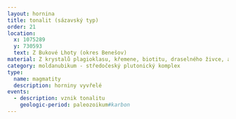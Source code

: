 ```yaml
---
layout: hornina
title: tonalit (sázavský typ)
order: 21
location:
  x: 1075289
  y: 730593
  text: Z Bukové Lhoty (okres Benešov)
material: Z krystalů plagioklasu, křemene, biotitu, draselného živce, amfibolu a malého množství dalších minerálů.
category: moldanubikum - středočeský plutonický komplex
type:
  name: magmatity
  description: horniny vyvřelé
events:
  - description: vznik tonalitu
    geologic-period: paleozoikum#karbon
---
```


